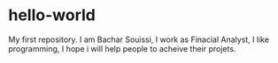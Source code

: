 # hello-world
My first repository.
I am Bachar Souissi, I work as Finacial Analyst, I like programming, I hope i will help people to acheive their projets.
